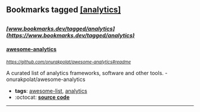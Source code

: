 ## Bookmarks tagged [[analytics]](https://www.bookmarks.dev?q=[analytics])

_<sup><sup>[www.bookmarks.dev/tagged/analytics](https://www.bookmarks.dev/tagged/analytics)</sup></sup>_
---
#### [awesome-analytics](https://github.com/onurakpolat/awesome-analytics#readme)
_<sup>https://github.com/onurakpolat/awesome-analytics#readme</sup>_

A curated list of analytics frameworks, software and other tools. - onurakpolat/awesome-analytics
* **tags**: [awesome-list](../tagged/awesome-list.md), [analytics](../tagged/analytics.md)
* :octocat: **[source code](https://github.com/onurakpolat/awesome-analytics#readme)**
---
